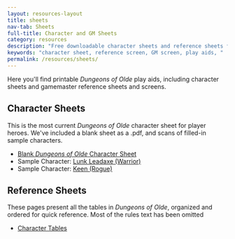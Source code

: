 ```yaml
---
layout: resources-layout
title: sheets
nav-tab: Sheets
full-title: Character and GM Sheets
category: resources
description: "Free downloadable character sheets and reference sheets for "
keywords: "character sheet, reference screen, GM screen, play aids, "
permalink: /resources/sheets/
---
```


<p>Here you'll find printable <em>Dungeons of Olde</em> play aids, including character sheets and gamemaster reference sheets and screens.</p>

<h2>Character Sheets</h2>
<p>This is the most current <em>Dungeons of Olde</em> character sheet for player heroes. We've included a blank sheet as a .pdf, and scans of filled-in sample characters.</p>

<ul>
  <li><a href="{{site.baseurl}}/resources/doo-char-sheet-v01.pdf" target="_blank">Blank <em>Dungeons of Olde</em> Character Sheet</a></li>
  <li>Sample Character: <a href="{{site.baseurl}}/resources/doo-char-warrior.jpg" target="_blank">Lunk Leadaxe (Warrior)</a></li>
  <li>Sample Character: <a href="{{site.baseurl}}/resources/doo-char-rogue.jpg" target="_blank">Keen (Rogue)</a></li>
</ul>

<h2>Reference Sheets</h2>
<p>These pages present all the tables in <em>Dungeons of Olde</em>, organized and ordered for quick reference. Most of the rules text has been omitted</p>

<ul>
  <li><a href="{{site.baseurl}}/sheets/characters">Character Tables</a></li>

</ul>